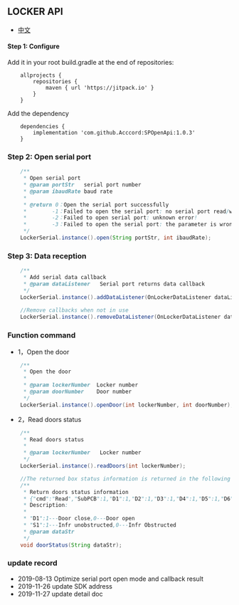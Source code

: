 ## LOCKER API
- [中文](https://github.com/Acccord/SPOpenApi/blob/master/doc/LockerApi.md)

#### Step 1: Configure
Add it in your root build.gradle at the end of repositories:
```
    allprojects {
        repositories {
            maven { url 'https://jitpack.io' }
        }
    }
```
Add the dependency
```
    dependencies {
        implementation 'com.github.Acccord:SPOpenApi:1.0.3'
    }
```

### Step 2: Open serial port
``` java
    /**
     * Open serial port
     * @param portStr   serial port number
     * @param ibaudRate baud rate
     *
     * @return 0：Open the serial port successfully
     *        -1：Failed to open the serial port: no serial port read/write permission!
     *        -2：Failed to open serial port: unknown error!
     *        -3：Failed to open the serial port: the parameter is wrong!
     */
    LockerSerial.instance().open(String portStr, int ibaudRate);
```

### Step 3: Data reception
``` java
    /**
     * Add serial data callback
     * @param dataListener   Serial port returns data callback
     */
    LockerSerial.instance().addDataListener(OnLockerDataListener dataListener);
    
    //Remove callbacks when not in use
    LockerSerial.instance().removeDataListener(OnLockerDataListener dataListener);
```

### Function command
- 1，Open the door
``` java
    /**
     * Open the door
     *
     * @param lockerNumber  Locker number
     * @param doorNumber    Door number
     */
    LockerSerial.instance().openDoor(int lockerNumber, int doorNumber);
```

- 2，Read doors status
``` java
    /**
     * Read doors status
     *
     * @param lockerNumber   Locker number
     */
    LockerSerial.instance().readDoors(int lockerNumber);

    //The returned box status information is returned in the following method of OnLockerDataListener
    /**
     * Return doors status information
     * {"cmd":"Read","SubPCB":1,"D1":1,"D2":1,"D3":1,"D4":1,"D5":1,"D6":1,"D7":1,"D8":1,"D9":1,"D10":1,"D11":1,"D12":1,"S1":1,"S2":1,"S3":1,"S4":1,"S5":1,"S6":1,"S7":1,"S8":1,"S9":1,"S10":1,"S11":1,"S12":1}
     * Description:
     * 
     * "D1":1---Door close,0---Door open
     * "S1":1---Infr unobstructed,0---Infr Obstructed 
     * @param dataStr  
     */
    void doorStatus(String dataStr);
```

### update record
- 2019-08-13 Optimize serial port open mode and callback result
- 2019-11-26 update SDK address 
- 2019-11-27 update detail doc
